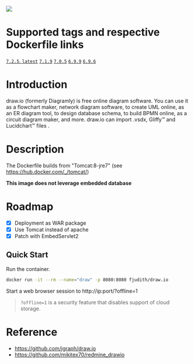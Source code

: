 [![](https://images.microbadger.com/badges/image/fjudith/draw.io.svg)](https://microbadger.com/images/fjudith/draw.io "Get your own image badge on microbadger.com")

# Supported tags and respective Dockerfile links

[`7.2.5`, `latest`](https://github.com/fjudith/docker-draw.io/tree/7.2.5)
[`7.1.9`](https://github.com/fjudith/docker-draw.io/tree/7.1.9)
[`7.0.5`](https://github.com/fjudith/docker-draw.io/tree/7.0.5)
[`6.9.9`](https://github.com/fjudith/docker-draw.io/tree/6.9.9)
[`6.9.6`](https://github.com/fjudith/docker-draw.io/tree/6.9.6)

# Introduction

draw.io (formerly Diagramly) is free online diagram software. You can use it as a flowchart maker, network diagram software, to create UML online, as an ER diagram tool, to design database schema, to build BPMN online, as a circuit diagram maker, and more. draw.io can import .vsdx, Gliffy™ and Lucidchart™ files . 

 # Description

The Dockerfile builds from "Tomcat:8-jre7" (see https://hub.docker.com/_/tomcat/)

**This image does not leverage embedded database**

# Roadmap

* [x] Deployment as WAR package
* [x] Use Tomcat instead of apache
* [x] Patch with EmbedServlet2

## Quick Start

Run the container.

```bash
docker run -it --rm --name="draw" -p 8080:8080 fjudith/draw.io
```

Start a web browser session to http://ip:port/?offline=1

> `?offline=1` is a security feature that disables support of cloud storage.


# Reference

* https://github.com/jgraph/draw.io
* https://github.com/mikitex70/redmine_drawio
